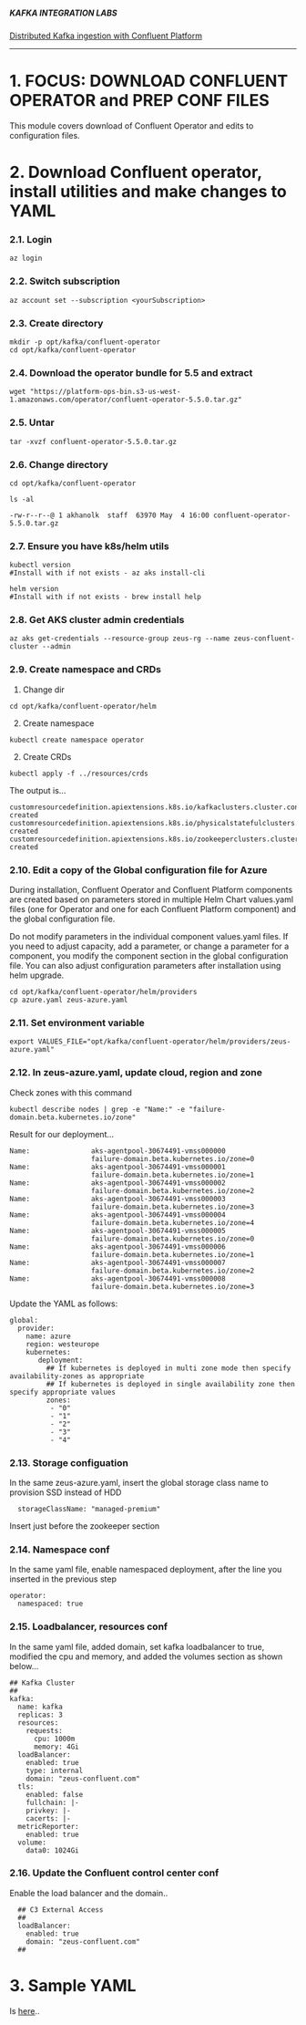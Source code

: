 
##### KAFKA INTEGRATION LABS

[Distributed Kafka ingestion with Confluent Platform](README.md)
<hr>

# 1. FOCUS: DOWNLOAD CONFLUENT OPERATOR and PREP CONF FILES
This module covers download of Confluent Operator and edits to configuration files.

# 2. Download Confluent operator, install utilities and make changes to YAML

### 2.1. Login
```
az login
```

### 2.2. Switch subscription
```
az account set --subscription <yourSubscription>
```

### 2.3. Create directory
```
mkdir -p opt/kafka/confluent-operator
cd opt/kafka/confluent-operator
```

### 2.4. Download the operator bundle for 5.5 and extract
```
wget "https://platform-ops-bin.s3-us-west-1.amazonaws.com/operator/confluent-operator-5.5.0.tar.gz"
```

### 2.5. Untar
```
tar -xvzf confluent-operator-5.5.0.tar.gz
```

### 2.6. Change directory
```
cd opt/kafka/confluent-operator
```

```
ls -al

-rw-r--r--@ 1 akhanolk  staff  63970 May  4 16:00 confluent-operator-5.5.0.tar.gz

```

### 2.7. Ensure you have k8s/helm utils
```
kubectl version
#Install with if not exists - az aks install-cli

helm version
#Install with if not exists - brew install help
```

### 2.8. Get AKS cluster admin credentials 
```
az aks get-credentials --resource-group zeus-rg --name zeus-confluent-cluster --admin
```

### 2.9. Create namespace and CRDs

1. Change dir
```
cd opt/kafka/confluent-operator/helm
```

2. Create namespace
```
kubectl create namespace operator
```

2. Create CRDs
```
kubectl apply -f ../resources/crds
```

The output is...
```
customresourcedefinition.apiextensions.k8s.io/kafkaclusters.cluster.confluent.com created
customresourcedefinition.apiextensions.k8s.io/physicalstatefulclusters.operator.confluent.cloud created
customresourcedefinition.apiextensions.k8s.io/zookeeperclusters.cluster.confluent.com created
```

### 2.10. Edit a copy of the Global configuration file for Azure<br>

During installation, Confluent Operator and Confluent Platform components are created based on parameters stored in multiple Helm Chart values.yaml files (one for Operator and one for each Confluent Platform component) and the global configuration file.<br>

Do not modify parameters in the individual component values.yaml files. If you need to adjust capacity, add a parameter, or change a parameter for a component, you modify the component section in the global configuration file. You can also adjust configuration parameters after installation using helm upgrade.<br>
```
cd opt/kafka/confluent-operator/helm/providers
cp azure.yaml zeus-azure.yaml 
```

### 2.11. Set environment variable<br>
 ```
 export VALUES_FILE="opt/kafka/confluent-operator/helm/providers/zeus-azure.yaml"
 ```

### 2.12. In zeus-azure.yaml, update cloud, region and zone<br>
Check zones with this command
```
kubectl describe nodes | grep -e "Name:" -e "failure-domain.beta.kubernetes.io/zone"
```
Result for our deployment...
```
Name:               aks-agentpool-30674491-vmss000000
                    failure-domain.beta.kubernetes.io/zone=0
Name:               aks-agentpool-30674491-vmss000001
                    failure-domain.beta.kubernetes.io/zone=1
Name:               aks-agentpool-30674491-vmss000002
                    failure-domain.beta.kubernetes.io/zone=2
Name:               aks-agentpool-30674491-vmss000003
                    failure-domain.beta.kubernetes.io/zone=3
Name:               aks-agentpool-30674491-vmss000004
                    failure-domain.beta.kubernetes.io/zone=4
Name:               aks-agentpool-30674491-vmss000005
                    failure-domain.beta.kubernetes.io/zone=0
Name:               aks-agentpool-30674491-vmss000006
                    failure-domain.beta.kubernetes.io/zone=1
Name:               aks-agentpool-30674491-vmss000007
                    failure-domain.beta.kubernetes.io/zone=2
Name:               aks-agentpool-30674491-vmss000008
                    failure-domain.beta.kubernetes.io/zone=3
```

Update the YAML as follows:

```
global:
  provider:
    name: azure
    region: westeurope
    kubernetes:
       deployment:
         ## If kubernetes is deployed in multi zone mode then specify availability-zones as appropriate
         ## If kubernetes is deployed in single availability zone then specify appropriate values
         zones:
          - "0"
          - "1"
          - "2"
          - "3"
          - "4"

```

### 2.13. Storage configuation

In the same zeus-azure.yaml, insert the global storage class name to provision SSD instead of HDD

```
  storageClassName: "managed-premium"
```

Insert just before the zookeeper section

### 2.14. Namespace conf
In the same yaml file, enable namespaced deployment, after the line you inserted in the previous step

```
operator:
  namespaced: true
```
### 2.15. Loadbalancer, resources conf
In the same yaml file, added domain, set kafka loadbalancer to true, modified the cpu and memory, and added the volumes section as shown below...

```
## Kafka Cluster
##
kafka:
  name: kafka
  replicas: 3
  resources:
    requests:
      cpu: 1000m
      memory: 4Gi
  loadBalancer:
    enabled: true
    type: internal
    domain: "zeus-confluent.com"
  tls:
    enabled: false
    fullchain: |-
    privkey: |-
    cacerts: |-
  metricReporter:
    enabled: true
  volume:
    data0: 1024Gi
```

### 2.16. Update the Confluent control center conf
Enable the load balancer and the domain..
```
  ## C3 External Access
  ##
  loadBalancer:
    enabled: true
    domain: "zeus-confluent.com"
  ##

```

# 3. Sample YAML

Is [here](../../conf/confluent-operator/zeus-azure.yaml)..

<br>

